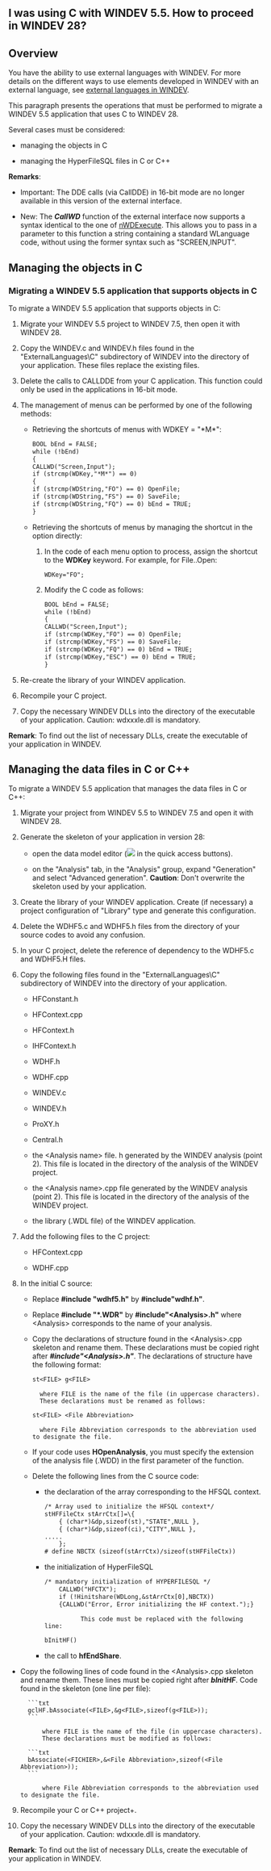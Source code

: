 


## I was using C with WINDEV 5.5. How to proceed in WINDEV 28? 
			



<a name="NOTE1"></a>
<a name="NOTE1_1"></a>


## Overview
<a name="overview_ELTTEXTE000216"></a>
You have the ability to use external languages with WINDEV. For more details on the different ways to use elements developed in WINDEV with an external language, see [external languages in WINDEV](../LangageExt/7510002.md).

This paragraph presents the operations that must be performed to migrate a WINDEV 5.5 application that uses C to WINDEV 28.

Several cases must be considered:

- managing the objects in C

- managing the HyperFileSQL files in C or C++




**Remarks**:

- Important: The DDE calls (via CallDDE) in 16-bit mode are no longer available in this version of the external interface.

- New: The ***CallWD*** function of the external interface now supports a syntax identical to the one of [nWDExecute](../LangageExt/7513015.md). This allows you to pass in a parameter to this function a string containing a standard WLanguage code, without using the former syntax such as "SCREEN,INPUT".




<a name="NOTE2"></a>
<a name="NOTE2_1"></a>


## Managing the objects in C
<a name="managing_the_objects_ELTTEXTE000240"></a>


### Migrating a WINDEV 5.5 application that supports objects in C
<a name="migrating_windev_55_application_that_supports_objects_ELTPARAGRAPHE000038"></a>

To migrate a WINDEV 5.5 application that supports objects in C: 

1. Migrate your WINDEV 5.5 project to WINDEV 7.5, then open it with WINDEV 28.

2. Copy the WINDEV.c and WINDEV.h files found in the "ExternalLanguages\\C" subdirectory of WINDEV into the directory of your application. These files replace the existing files.

3. Delete the calls to CALLDDE from your C application. This function could only be used in the applications in 16-bit mode.

4. The management of menus can be performed by one of the following methods:

	- Retrieving the shortcuts of menus with WDKEY = "\*M\*":
			
		```txt
		BOOL bEnd = FALSE;
		while (!bEnd)
		{
		CALLWD("Screen,Input");
		if (strcmp(WDKey,"*M*") == 0)
		{
		if (strcmp(WDString,"FO") == 0) OpenFile;
		if (strcmp(WDString,"FS") == 0) SaveFile;
		if (strcmp(WDString,"FQ") == 0) bEnd = TRUE;
		}
		```


	- Retrieving the shortcuts of menus by managing the shortcut in the option directly:

		1. In the code of each menu option to process, assign the shortcut to the **WDKey** keyword. For example, for File..Open:
						
			```wl
			WDKey="FO";
			```


		2. Modify the C code as follows: 
						
			```txt
			BOOL bEnd = FALSE;
			while (!bEnd)
			{
			CALLWD("Screen,Input");
			if (strcmp(WDKey,"FO") == 0) OpenFile;
			if (strcmp(WDKey,"FS") == 0) SaveFile;
			if (strcmp(WDKey,"FQ") == 0) bEnd = TRUE;
			if (strcmp(WDKey,"ESC") == 0) bEnd = TRUE;
			}
			```





5. Re-create the library of your WINDEV application.

6. Recompile your C project.

7. Copy the necessary WINDEV DLLs into the directory of the executable of your application. Caution: wdxxxle.dll is mandatory.




**Remark**: To find out the list of necessary DLLs, create the executable of your application in WINDEV.

<a name="NOTE3"></a>
<a name="NOTE3_1"></a>


## Managing the data files in C or C++
<a name="managing_the_data_files_ELTTEXTE000264"></a>
To migrate a WINDEV 5.5 application that manages the data files in C or C++: 

1. Migrate your project from WINDEV 5.5 to WINDEV 7.5 and open it with WINDEV 28.

2. Generate the skeleton of your application in version 28: 

	- open the data model editor (![](https://doc.pcsoft.fr/en-US/images/image.awp?langid=3&name=Ico_Analyse.gif) in the quick access buttons). 

	- on the "Analysis" tab, in the "Analysis" group, expand "Generation" and select "Advanced generation".
			**Caution**: Don't overwrite the skeleton used by your application.




3. Create the library of your WINDEV application. Create (if necessary) a project configuration of "Library" type and generate this configuration.

4. Delete the WDHF5.c and WDHF5.h files from the directory of your source codes to avoid any confusion.

5. In your C project, delete the reference of dependency to the WDHF5.c and WDHF5.H files.

6. Copy the following files found in the "ExternalLanguages\\C" subdirectory of WINDEV into the directory of your application.

	- HFConstant.h

	- HFContext.cpp

	- HFContext.h

	- IHFContext.h

	- WDHF.h

	- WDHF.cpp

	- WINDEV.c

	- WINDEV.h

	- ProXY.h

	- Central.h

	- the &lt;Analysis name&gt; file. h generated by the WINDEV analysis (point 2). This file is located in the directory of the analysis of the WINDEV project.

	- the &lt;Analysis name&gt;.cpp file generated by the WINDEV analysis (point 2). This file is located in the directory of the analysis of the WINDEV project.

	- the library (.WDL file) of the WINDEV application.




7. Add the following files to the C project:

	- HFContext.cpp

	- WDHF.cpp




8. In the initial C source:

	- Replace **#include "wdhf5.h"** by **#include"wdhf.h"**.

	- Replace **#include "\*.WDR"** by **#include"&lt;Analysis&gt;.h"** where &lt;Analysis&gt; corresponds to the name of your analysis.

	- Copy the declarations of structure found in the &lt;Analysis&gt;.cpp skeleton and rename them. These declarations must be copied right after ***#include"&lt;Analysis&gt;.h"***.
			The declarations of structure have the following format: 
			
		```txt
		st<FILE> g<FILE>
		```

			where FILE is the name of the file (in uppercase characters).
			These declarations must be renamed as follows:
			
		```txt
		st<FILE> <File Abbreviation>
		```

			where File Abbreviation corresponds to the abbreviation used to designate the file.

	- If your code uses **HOpenAnalysis**, you must specify the extension of the analysis file (.WDD) in the first parameter of the function.

	- Delete the following lines from the C source code: 

		- the declaration of the array corresponding to the HFSQL context.
						
			```txt
			/* Array used to initialize the HFSQL context*/
			stHFFileCtx stArrCtx[]=\{
				{ (char*)&dp,sizeof(st),"STATE",NULL },
				{ (char*)&dp,sizeof(ci),"CITY",NULL },
			.....
				};
			# define NBCTX (sizeof(stArrCtx)/sizeof(stHFFileCtx))
			```


		- the initialization of HyperFileSQL
						
			```txt
			/* mandatory initialization of HYPERFILESQL */
				CALLWD("HFCTX");
				if (!Hinitshare(WDLong,&stArrCtx[0],NBCTX)) 
				{CALLWD("Error, Error initializing the HF context.");}
			```

						This code must be replaced with the following line:
						
			```txt
			bInitHF()
			```


		- the call to **hfEndShare**.




- Copy the following lines of code found in the &lt;Analysis&gt;.cpp skeleton and rename them. These lines must be copied right after ***bInitHF***. 
			Code found in the skeleton (one line per file):
			
		```txt
		gclHF.bAssociate(<FILE>,&g<FILE>,sizeof(g<FILE>));
		```

			where FILE is the name of the file (in uppercase characters).
			These declarations must be modified as follows: 
			
		```txt
		bAssociate(<FICHIER>,&<File Abbreviation>,sizeof(<File Abbreviation>));
		```

			where File Abbreviation corresponds to the abbreviation used to designate the file.

9. Recompile your C or C++ project+.

10. Copy the necessary WINDEV DLLs into the directory of the executable of your application. 
	Caution: wdxxxle.dll is mandatory.




**Remark**: To find out the list of necessary DLLs, create the executable of your application in WINDEV.



